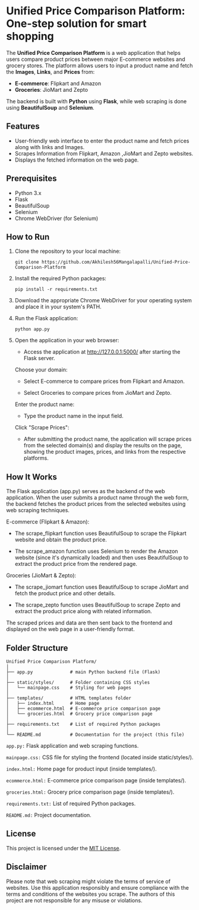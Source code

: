 # Unified Price Comparison Platform: One-step solution for smart shopping

The **Unified Price Comparison Platform** is a web application that helps users compare product prices between major E-commerce websites and grocery stores. The platform allows users to input a product name and fetch the **Images**, **Links**, and **Prices** from:

- **E-commerce**: Flipkart and Amazon
- **Groceries**: JioMart and Zepto

The backend is built with **Python** using **Flask**, while web scraping is done using **BeautifulSoup** and **Selenium**.

## Features

- User-friendly web interface to enter the product name and fetch prices along with links and Images.
- Scrapes Information from Flipkart, Amazon ,JioMart and Zepto websites.
- Displays the fetched information on the web page.

## Prerequisites

- Python 3.x
- Flask
- BeautifulSoup
- Selenium
- Chrome WebDriver (for Selenium)

## How to Run

1. Clone the repository to your local machine:

   ```
   git clone https://github.com/Akhilesh56Mangalapalli/Unified-Price-Comparison-Platform
   ```

2. Install the required Python packages:

   ```
   pip install -r requirements.txt
   ```

3. Download the appropriate Chrome WebDriver for your operating system and place it in your system's PATH.

4. Run the Flask application:

   ```
   python app.py
   ```

5. Open the application in your web browser:

   - Access the application at http://127.0.0.1:5000/ after starting the Flask server.

   Choose your domain:

   - Select E-commerce to compare prices from Flipkart and Amazon.

   - Select Groceries to compare prices from JioMart and Zepto.

   Enter the product name:

   - Type the product name in the input field.

   Click "Scrape Prices":

   - After submitting the product name, the application will scrape prices from the selected domain(s) and display the results on the page, showing the product images, prices, and links from the respective platforms.

## How It Works

The Flask application (app.py) serves as the backend of the web application. When the user submits a product name through the web form, the backend fetches the product prices from the selected websites using web scraping techniques.

E-commerce (Flipkart & Amazon):

   - The scrape_flipkart function uses BeautifulSoup to scrape the Flipkart website and obtain the product price.

   - The scrape_amazon function uses Selenium to render the Amazon website (since it's dynamically loaded) and then uses
     BeautifulSoup to extract the product price from the rendered page.

Groceries (JioMart & Zepto):

   - The scrape_jiomart function uses BeautifulSoup to scrape JioMart and fetch the product price and other details.

   - The scrape_zepto function uses BeautifulSoup to scrape Zepto and extract the product price along with related
     information.

The scraped prices and data are then sent back to the frontend and displayed on the web page in a user-friendly format.

## Folder Structure

```
Unified Price Comparison Platform/
│
├── app.py              # main Python backend file (Flask)
│
├── static/styles/      # Folder containing CSS styles
│   └── mainpage.css    # Styling for web pages
│
├── templates/          # HTML templates folder 
│   ├── index.html      # Home page
│   ├── ecommerce.html  # E-commerce price comparison page
│   └── groceries.html  # Grocery price comparison page
│
├── requirements.txt    # List of required Python packages
│
└── README.md           # Documentation for the project (this file)

```

`app.py:` Flask application and web scraping functions.

`mainpage.css:` CSS file for styling the frontend (located inside static/styles/).

`index.html:` Home page for product input (inside templates/).

`ecommerce.html:` E-commerce price comparison page (inside templates/).

`groceries.html:` Grocery price comparison page (inside templates/).

`requirements.txt:` List of required Python packages.

`README.md:` Project documentation.

## License

This project is licensed under the [MIT License](LICENSE).

## Disclaimer

Please note that web scraping might violate the terms of service of websites. Use this application responsibly and ensure compliance with the terms and conditions of the websites you scrape. The authors of this project are not responsible for any misuse or violations.
